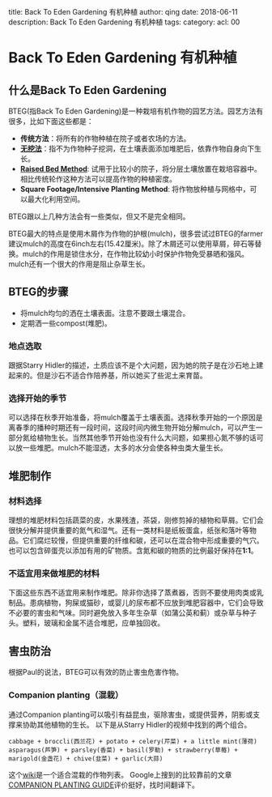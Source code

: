title: Back To Eden Gardening 有机种植
author: qing
date: 2018-06-11
description: Back To Eden Gardening 有机种植
tags:
category:
acl: 00

# Back To Eden Gardening 有机种植

## 什么是Back To Eden Gardening

BTEG(指Back To Eden Gardening)是一种栽培有机作物的园艺方法。园艺方法有很多，比如下面这些都是：

* **传统方法**：将所有的作物种植在院子或者农场的方法。
* **[无挖法](https://en.wikipedia.org/wiki/No-dig_gardening)**：指不为作物种子挖洞，在土壤表面添加堆肥后，依靠作物自身向下生长。
* **[Raised Bed Method](https://en.wikipedia.org/wiki/Raised-bed_gardening)**: 试用于比较小的院子，将分层土壤放置在栽培容器中。相比传统轮作这种方法可以提高作物的种植密度。
* **Square Footage/Intensive Planting Method**: 将作物放种植与网格中，可以最大化利用空间。

BTEG跟以上几种方法会有一些类似，但又不是完全相同。

BTEG最大的特点是使用木屑作为作物的护根(mulch)，很多尝试过BTEG的farmer建议mulch的高度在6inch左右(15.42厘米)。除了木屑还可以使用草屑，碎石等替换。mulch的作用是锁住水分，在作物比较幼小时保护作物免受暴晒和强风。mulch还有一个很大的作用是阻止杂草生长。

## BTEG的步骤

* 将mulch均匀的洒在土壤表面。注意不要跟土壤混合。
* 定期洒一些compost(堆肥)。

### 地点选取

跟据Starry Hidler的描述，土质应该不是个大问题，因为她的院子是在沙石地上建起来的。但是沙石不适合作陪养基，所以她买了些泥土来育苗。

### 选择开始的季节

可以选择在秋季开始准备，将mulch覆盖于土壤表面。选择秋季开始的一个原因是离春季的播种时期还有一段时间，这段时间内微生物开始分解mulch，可以产生一部分氮给植物生长。当然其他季节开始也没有什么大问题，如果担心氮不够的话可以放一些堆肥。mulch不能湿透，太多的水分会使各种虫类大量生长。

## 堆肥制作

### 材料选择

理想的堆肥材料包括蔬菜的皮，水果残渣，茶袋，刚修剪掉的植物和草屑。它们会很快分解并提供重要的氮气和湿气。还有一类材料是纸板蛋盒，纸张和落叶等物品。它们腐烂较慢，但提供重要的纤维和碳，还可以在混合物中形成重要的气穴。也可以包含碎蛋壳以添加有用的矿物质。含氮和碳的物质的比例最好保持在**1:1**。

### 不适宜用来做堆肥的材料

下面这些东西不适宜用来制作堆肥。除非你选择了蒸煮器，否则不要使用肉类或乳制品。患病植物，狗屎或猫砂，或婴儿的尿布都不应放到堆肥容器中，它们会导致不必要的害虫和气味。同时避免放入多年生杂草（如蒲公英和蓟）或杂草与种子头。塑料，玻璃和金属不适合堆肥，应单独回收。

## 害虫防治

根据Paul的说法，BTEG可以有效的防止害虫危害作物。

### Companion planting（混栽）

通过Companion planting可以吸引有益昆虫，驱除害虫，或提供营养，阴影或支撑来协助其他植物的生长。
以下是从Starry Hidler的视频中找到的两个组合。

    cabbage + broccli(西兰花) + potato + celery(芹菜) + a little mint(薄荷)
    asparagus(芦笋) + parsley(香菜) + basil(罗勒) + strawberry(草莓) + marigold(金盏花) + chive(韭菜) + garlic(大蒜)

这个[wiki](https://en.wikipedia.org/wiki/List_of_companion_plants)是一个适合混栽的作物列表。
Google上搜到的比较靠前的文章[COMPANION PLANTING GUIDE](https://www.almanac.com/content/companion-planting-guide)评价挺好，找时间翻译下。
